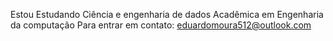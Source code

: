 Estou Estudando Ciência e engenharia de dados
Acadêmica em Engenharia da computação
Para entrar em contato: eduardomoura512@outlook.com
